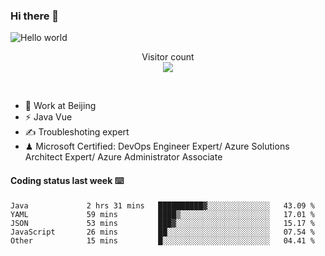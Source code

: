 ### Hi there 👋

<img src="https://raw.githubusercontent.com/sagar-viradiya/sagar-viradiya/master/resources/banner.png" alt="Hello world">
<p align="center"> 
  Visitor count<br/>
  <img src="https://profile-counter.glitch.me/youszoe/count.svg" />
</p>
<br/>

- 🍻 Work at Beijing 
- ⚡ Java Vue
- ✍️ Troubleshoting expert
- ♟  Microsoft Certified: DevOps Engineer Expert/ Azure Solutions Architect Expert/ Azure Administrator Associate

#### Coding status last week ⌨️

<!--START_SECTION:waka-->

```text
Java             2 hrs 31 mins   ██████████▓░░░░░░░░░░░░░░   43.09 %
YAML             59 mins         ████▒░░░░░░░░░░░░░░░░░░░░   17.01 %
JSON             53 mins         ███▓░░░░░░░░░░░░░░░░░░░░░   15.17 %
JavaScript       26 mins         ██░░░░░░░░░░░░░░░░░░░░░░░   07.54 %
Other            15 mins         █░░░░░░░░░░░░░░░░░░░░░░░░   04.41 %
```

<!--END_SECTION:waka-->

<br/>
<center><img src="http://ghchart.rshah.org/409ba5/yousazoe" alt="" /></center>


